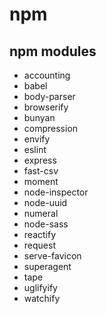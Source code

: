 # npm

## npm modules

- accounting
- babel
- body-parser
- browserify
- bunyan
- compression
- envify
- eslint
- express
- fast-csv
- moment
- node-inspector
- node-uuid
- numeral
- node-sass
- reactify
- request
- serve-favicon
- superagent
- tape
- uglifyify
- watchify